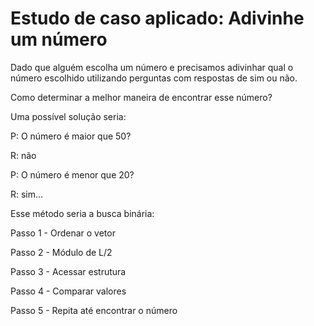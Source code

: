 # Estudo de caso aplicado: Adivinhe um número

Dado que alguém escolha um número e  precisamos adivinhar qual o número escolhido utilizando perguntas com respostas de sim ou não.

Como determinar a melhor maneira de encontrar esse número?

Uma possível solução seria:

P: O número é maior que 50?

R: não

P: O número é menor que 20?

R: sim…

Esse método seria a busca binária:

Passo 1 - Ordenar o vetor

Passo 2 - Módulo de L/2 

Passo 3 - Acessar estrutura

Passo 4 - Comparar valores

Passo 5 - Repita até encontrar o número